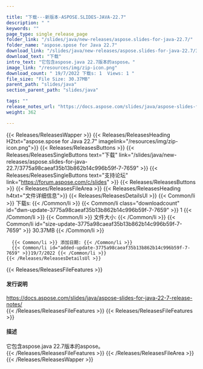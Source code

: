 ```yaml
---

title: "下载---新版本-ASPOSE.SLIDES-JAVA-22.7"
description: " "
keywords: ""
page_type: single_release_page
folder_link: "/slides/java/new-releases/aspose.slides-for-java-22.7/"
folder_name: "aspose.spose for Java 22.7"
download_link: "/slides/java/new-releases/aspose.slides-for-java-22.7/3775a98caeaf35b13b862b14c996b59f-7-7659"
download_text: "下载"
intro_text: "它包含aspose.java 22.7版本的aspose。"
image_link: "/resources/img/zip-icon.png"
download_count: " 19/7/2022 下载s: 1  Views: 1 "
file_size: "File Size: 30.37MB"
parent_path: "slides/java"
section_parent_path: "slides/java"

tags: ""
release_notes_url: "https://docs.aspose.com/slides/java/aspose-slides-for-java-22-7-release-notes/"
weight: 362

---
```


{{< Releases/ReleasesWapper >}}
  {{< Releases/ReleasesHeading H2txt="aspose.spose for Java 22.7" imagelink="/resources/img/zip-icon.png">}}
  {{< Releases/ReleasesButtons >}}
    {{< Releases/ReleasesSingleButtons text="下载" link="/slides/java/new-releases/aspose.slides-for-java-22.7/3775a98caeaf35b13b862b14c996b59f-7-7659" >}}
    {{< Releases/ReleasesSingleButtons text="支持论坛" link="https://forum.aspose.com/c/slides" >}}
  {{< Releases/ReleasesButtons >}}
  {{< Releases/ReleasesFileArea >}}
    {{< Releases/ReleasesHeading h4txt="文件详细信息">}}
    {{< Releases/ReleasesDetailsUl >}}
      {{< Common/li >}} 下载s: {{< /Common/li >}}
      {{< Common/li class="downloadcount" id="dwn-update-3775a98caeaf35b13b862b14c996b59f-7-7659" >}} 1 {{< /Common/li >}}
      {{< Common/li >}} 文件大小: {{< /Common/li >}}
      {{< Common/li id="size-update-3775a98caeaf35b13b862b14c996b59f-7-7659" >}} 30.37MB {{< /Common/li >}}

      {{< Common/li >}} 添加日期: {{< /Common/li >}}
      {{< Common/li id="added-update-3775a98caeaf35b13b862b14c996b59f-7-7659" >}}19/7/2022 {{< /Common/li >}}
    {{< /Releases/ReleasesDetailsUl >}}

  {{< Releases/ReleasesFileFeatures >}}
      <h4>发行说明</h4><div><a href='https://docs.aspose.com/slides/java/aspose-slides-for-java-22-7-release-notes/'>https://docs.aspose.com/slides/java/aspose-slides-for-java-22-7-release-notes/</a></div>
  {{< /Releases/ReleasesFileFeatures >}}
  {{< Releases/ReleasesFileFeatures >}}
      <h4>描述</h4><div class="HTMLDescription">它包含aspose.java 22.7版本的aspose。</div>
  {{< /Releases/ReleasesFileFeatures >}}
 {{< /Releases/ReleasesFileArea >}}
{{< /Releases/ReleasesWapper >}}


